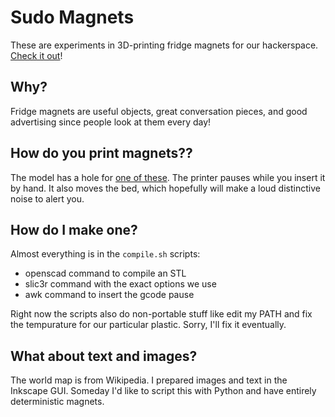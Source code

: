 # Sudo Magnets

These are experiments in 3D-printing fridge magnets for our hackerspace. [Check it out](https://github.com/sudoroom/magnets/blob/master/hack-the-planet/world.stl "'Hack The Planet' magnet!")!

## Why?

Fridge magnets are useful objects, great conversation pieces, and good advertising since people look at them every day!

## How do you print magnets??

The model has a hole for [one of these](http://www.amazon.com/gp/product/B0012ATDD2/ "Is there a non-Amazon link for this?"). The printer pauses while you insert it by hand. It also moves the bed, which hopefully will make a loud distinctive noise to alert you.

## How do I make one?

Almost everything is in the `compile.sh` scripts:
* openscad command to compile an STL
* slic3r command with the exact options we use
* awk command to insert the gcode pause

Right now the scripts also do non-portable stuff like edit my PATH and fix the tempurature for our particular plastic. Sorry, I'll fix it eventually.

## What about text and images?

The world map is from Wikipedia. I prepared images and text in the Inkscape GUI. Someday I'd like to script this with Python and have entirely deterministic magnets.
